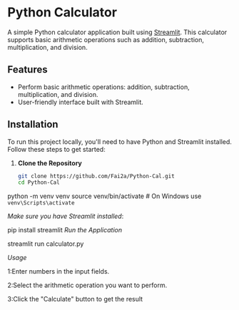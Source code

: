 # Python Calculator

A simple Python calculator application built using [Streamlit](https://streamlit.io/). This calculator supports basic arithmetic operations such as addition, subtraction, multiplication, and division.

## Features

- Perform basic arithmetic operations: addition, subtraction, multiplication, and division.
- User-friendly interface built with Streamlit.

## Installation

To run this project locally, you'll need to have Python and Streamlit installed. Follow these steps to get started:

1. **Clone the Repository**

   ```bash
   git clone https://github.com/Fai2a/Python-Cal.git
   cd Python-Cal
python -m venv venv
source venv/bin/activate  # On Windows use `venv\Scripts\activate`

   *Make sure you have Streamlit installed*:
   
   pip install streamlit
   *Run the Application*
   
   streamlit run calculator.py

*Usage*

1:Enter numbers in the input fields.

2:Select the arithmetic operation you want to perform.

3:Click the "Calculate" button to get the result


